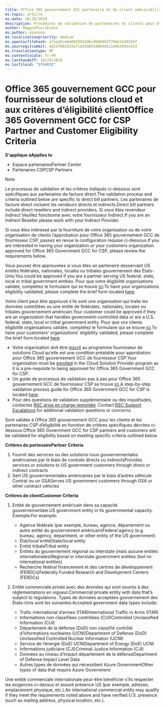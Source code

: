 ```yaml
---
title: Office 365 gouvernement GCC partenaire et du client admissibilité | L’espace partenaires
ms.topic: article
ms.date: 10/29/2018
description: Procédures de validation de partenaires et clients pour Office 365 gouvernement GCC de fournisseur CSP.
author: MaggiePucciEvans
ms.author: evansma
ms.localizationpriority: medium
ms.openlocfilehash: a7aa26c44e09285b2d6cdb69d83f756e15493497
ms.sourcegitcommit: ed22f6825d3af1d19385198b4d511e4b39d5e353
ms.translationtype: MT
ms.contentlocale: fr-FR
ms.lasthandoff: 10/29/2018
ms.locfileid: "5794832"
---
```

# <a name="office-365-government-gcc-for-csp-partner-and-customer-eligibility-criteria"></a><span data-ttu-id="60b19-103">Office 365 gouvernement GCC pour fournisseur de solutions cloud et aux critères d’éligibilité client</span><span class="sxs-lookup"><span data-stu-id="60b19-103">Office 365 Government GCC for CSP Partner and Customer Eligibility Criteria</span></span>

**<span data-ttu-id="60b19-104">S'applique à</span><span class="sxs-lookup"><span data-stu-id="60b19-104">Applies to</span></span>**

-  <span data-ttu-id="60b19-105">Espace partenaires</span><span class="sxs-lookup"><span data-stu-id="60b19-105">Partner Center</span></span>
-  <span data-ttu-id="60b19-106">Partenaires CSP</span><span class="sxs-lookup"><span data-stu-id="60b19-106">CSP Partners</span></span>

>[!NOTE]
><span data-ttu-id="60b19-107">Le processus de validation et les critères indiqués ci-dessous sont spécifiques aux partenaires de facture direct.</span><span class="sxs-lookup"><span data-stu-id="60b19-107">The validation process and criteria outlined below are specific to direct bill partners.</span></span> <span data-ttu-id="60b19-108">Les partenaires de facture direct incluent les vendeurs directs et indirects.</span><span class="sxs-lookup"><span data-stu-id="60b19-108">Direct bill partners include direct resellers and indirect providers.</span></span>  <span data-ttu-id="60b19-109">Si vous êtes revendeur Indirect Veuillez fonctionne avec votre fournisseur Indirect.</span><span class="sxs-lookup"><span data-stu-id="60b19-109">If you are an Indirect Reseller please work with your Indirect Provider.</span></span> 

<span data-ttu-id="60b19-110">Si vous êtes intéressé par la fourniture de votre organisation ou de votre organisation de clients l’approbation pour Office 365 gouvernement GCC de fournisseur CSP, passez en revue la configuration requise ci-dessous.</span><span class="sxs-lookup"><span data-stu-id="60b19-110">If you are interested in having your organization or your customers organization approved for Office 365 Government GCC for CSP, please review the requirements below.</span></span>

<span data-ttu-id="60b19-111">Vous pouvez être approuvées si vous êtes un partenaire desservant US entités fédérales, nationales, locales ou tribales gouvernement des États-Unis.</span><span class="sxs-lookup"><span data-stu-id="60b19-111">You could be approved if you are a partner serving US federal, state, local or tribal government entities.</span></span> <span data-ttu-id="60b19-112">Pour que votre éligibilité organisations validée, complétez le formulaire qui se trouve [ici](https://products.office.com/government/eligibility-validation?ReqType=CSPPartner).</span><span class="sxs-lookup"><span data-stu-id="60b19-112">To have your organizations eligibility validated, please complete the brief form located [here](https://products.office.com/government/eligibility-validation?ReqType=CSPPartner).</span></span>

<span data-ttu-id="60b19-113">Votre client peut être approuvé s’ils sont une organisation qui traite les données contrôlées ou une entité de fédérales, nationales, locales ou tribales gouvernement américain.</span><span class="sxs-lookup"><span data-stu-id="60b19-113">Your customer could be approved if they are an organization that handles government-controlled data or are a U.S. federal, state, local or tribal government entity.</span></span> <span data-ttu-id="60b19-114">Pour que vos clients éligibilité organisations validée, complétez le formulaire qui se trouve [ici](https://products.office.com/government/eligibility-validation?ReqType=CSPCustomer).</span><span class="sxs-lookup"><span data-stu-id="60b19-114">To have your customers' organizations’ eligibility validated, please complete the brief form located [here](https://products.office.com/government/eligibility-validation?ReqType=CSPCustomer).</span></span> 

-   <span data-ttu-id="60b19-115">Votre organisation doit être [inscrit](https://partnercenter.microsoft.com/partner/cloud-solution-provider) au programme fournisseur de solutions Cloud qu’elle est une condition préalable pour approbation pour Office 365 gouvernement GCC de fournisseur CSP.</span><span class="sxs-lookup"><span data-stu-id="60b19-115">Your organization must be [enrolled](https://partnercenter.microsoft.com/partner/cloud-solution-provider) in the Cloud Solution Provider program as it is a pre-requisite to being approved for Office 365 Government GCC for CSP.</span></span>
-   <span data-ttu-id="60b19-116">Un guide de processus de validation pas à pas pour Office 365 gouvernement GCC de fournisseur CSP se trouve [ici](https://go.microsoft.com/fwlink/?linkid=2007323).</span><span class="sxs-lookup"><span data-stu-id="60b19-116">A step-by-step validation process guide for Office 365 Government GCC for CSP is located [here](https://go.microsoft.com/fwlink/?linkid=2007323).</span></span>
-   <span data-ttu-id="60b19-117">Pour des questions de validation supplémentaire ou des inquiétudes, contactez [RSC prise en charge remontée](mailto:usgcce@microsoft.com) .</span><span class="sxs-lookup"><span data-stu-id="60b19-117">Contact [RSC Support Escalations](mailto:usgcce@microsoft.com) for additional validation questions or concerns.</span></span>

<span data-ttu-id="60b19-118">Sont validée à Office 365 gouvernement GCC pour les clients et les partenaires CSP d’éligibilité en fonction de critères spécifiques décrites ci-dessous.</span><span class="sxs-lookup"><span data-stu-id="60b19-118">Office 365 Government GCC for CSP partners and customers will be validated for eligibility based on meeting specific criteria outlined below.</span></span>

**<span data-ttu-id="60b19-119">Critères du partenaire</span><span class="sxs-lookup"><span data-stu-id="60b19-119">Partner Criteria</span></span>**
1.  <span data-ttu-id="60b19-120">Fournit des services ou des solutions nous gouvernementales américaines par le biais de contrats directs ou indirects</span><span class="sxs-lookup"><span data-stu-id="60b19-120">Provides services or solutions to US government customers through direct or indirect contracts</span></span>
2.  <span data-ttu-id="60b19-121">Sert US gouvernementales américaines par le biais d’autres véhicule Contrat ou un GSA</span><span class="sxs-lookup"><span data-stu-id="60b19-121">Serves US government customers through GSA or other contract vehicles</span></span>

**<span data-ttu-id="60b19-122">Critères de client</span><span class="sxs-lookup"><span data-stu-id="60b19-122">Customer Criteria</span></span>**
1.  <span data-ttu-id="60b19-123">Entité de gouvernement américain dans sa capacité gouvernementale.</span><span class="sxs-lookup"><span data-stu-id="60b19-123">US government entity in its governmental capacity.</span></span> <span data-ttu-id="60b19-124">Exemple:</span><span class="sxs-lookup"><span data-stu-id="60b19-124">For example:</span></span>
 
    -  <span data-ttu-id="60b19-125">Agence fédérale (par exemple, bureau, agence, département ou autre entité du gouvernement américain)</span><span class="sxs-lookup"><span data-stu-id="60b19-125">Federal agency (e.g. bureau, agency, department, or other entity of the US government)</span></span>
    -   <span data-ttu-id="60b19-126">État/local entité</span><span class="sxs-lookup"><span data-stu-id="60b19-126">State/local entity</span></span> 
    -   <span data-ttu-id="60b19-127">Entité tribale</span><span class="sxs-lookup"><span data-stu-id="60b19-127">Tribal entity</span></span>
    -   <span data-ttu-id="60b19-128">Entités du gouvernement régional ou interstate (mais aucune entités internationales)</span><span class="sxs-lookup"><span data-stu-id="60b19-128">Regional or interstate government entities (but no international entities)</span></span>
    -   <span data-ttu-id="60b19-129">Recherche fédéral financement et des centres de développement (FERDCs)</span><span class="sxs-lookup"><span data-stu-id="60b19-129">Federally Funded Research and Development Centers (FERDCs)</span></span>

2.  <span data-ttu-id="60b19-130">Entité commerciale privée avec des données qui sont soumis à des réglementations en vigueur.</span><span class="sxs-lookup"><span data-stu-id="60b19-130">Commercial private entity with data that’s subject to regulations.</span></span> <span data-ttu-id="60b19-131">Types de données acceptées gouvernement des États-Unis sont les suivantes:</span><span class="sxs-lookup"><span data-stu-id="60b19-131">Accepted government data types include:</span></span> 
    -   <span data-ttu-id="60b19-132">Trafic international d’armes (ITAR)</span><span class="sxs-lookup"><span data-stu-id="60b19-132">International Traffic in Arms (ITAR)</span></span>
    -   <span data-ttu-id="60b19-133">Informations non classifiées contrôlées (CUI)</span><span class="sxs-lookup"><span data-stu-id="60b19-133">Controlled Unclassified Information (CUI)</span></span>
    -   <span data-ttu-id="60b19-134">Département de la défense (DoD) non classifié contrôlé d’informations nucléaires (UCNI)</span><span class="sxs-lookup"><span data-stu-id="60b19-134">Department of Defense (DoD) Unclassified Controlled Nuclear Information (UCNI)</span></span>
    -   <span data-ttu-id="60b19-135">Service de l’énergie (DoE) UCNI</span><span class="sxs-lookup"><span data-stu-id="60b19-135">Department of Energy (DoE) UCNI</span></span>
    -   <span data-ttu-id="60b19-136">Informations judiciaire (CJI)</span><span class="sxs-lookup"><span data-stu-id="60b19-136">Criminal Justice Information (CJI)</span></span>
    -   <span data-ttu-id="60b19-137">Données au niveau d’Impact département de la défense</span><span class="sxs-lookup"><span data-stu-id="60b19-137">Department of Defense Impact Level Data</span></span>
    -   <span data-ttu-id="60b19-138">Autres types de données qui nécessitent Azure Government</span><span class="sxs-lookup"><span data-stu-id="60b19-138">Other types of data that require Azure Government</span></span>

<span data-ttu-id="60b19-139">Une entité commerciale internationale peut-être bénéficier s’ils respecter les exigences ci-dessus et assuré présence US (par exemple, adresse, emplacement physique, etc.).</span><span class="sxs-lookup"><span data-stu-id="60b19-139">An international commercial entity may qualify if they meet the requirements noted above and have verified U.S. presence (such as mailing address, physical location, etc.).</span></span>


